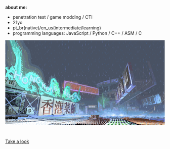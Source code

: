 **about me:**
- penetration test / game modding / CTI
- 21yo
- pt_br(native)/en_us(intermediate/learning)
- programming languages: JavaScript / Python / C++ / ASM / C

![sf3-yang-stage](sf3-3rd-strike-yang-stage-hongkong.gif)
#

[Take a look](https://kajiki0.github.io/portfolio/)


